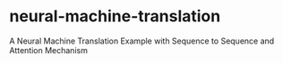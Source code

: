 # neural-machine-translation
A Neural Machine Translation Example with Sequence to Sequence and Attention Mechanism
